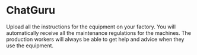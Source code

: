 # ChatGuru
Upload all the instructions for the equipment on your factory. You will automatically receive all the maintenance regulations for the machines. The production workers will always be able to get help and advice when they use the equipment.
